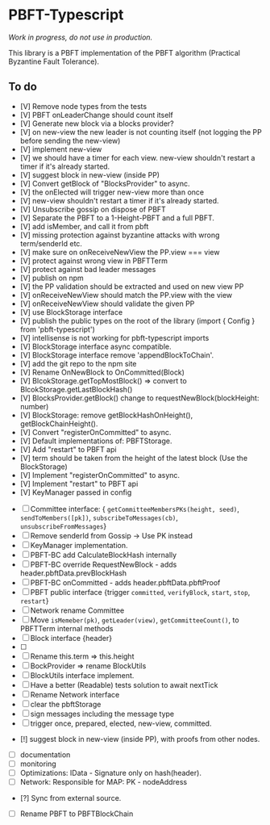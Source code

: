 # PBFT-Typescript

*Work in progress, do not use in production.*

This library is a PBFT implementation of the PBFT algorithm (Practical Byzantine Fault Tolerance).

## To do

- [V] Remove node types from the tests
- [V] PBFT onLeaderChange should count itself
- [V] Generate new block via a blocks provider?
- [V] on new-view the new leader is not counting itself (not logging the PP before sending the new-view)
- [V] implement new-view
- [V] we should have a timer for each view. new-view shouldn't restart a timer if it's already started.
- [V] suggest block in new-view (inside PP)
- [V] Convert getBlock of "BlocksProvider" to async.
- [V] the onElected will trigger new-view more than once
- [V] new-view shouldn't restart a timer if it's already started.
- [V] Unsubscribe gossip on dispose of PBFT
- [V] Separate the PBFT to a 1-Height-PBFT and a full PBFT.
- [V] add isMember, and call it from pbft
- [V] missing protection against byzantine attacks with wrong term/senderId etc.
- [V] make sure on onReceiveNewView the PP.view === view
- [V] protect against wrong view in PBFTTerm
- [V] protect against bad leader messages
- [V] publish on npm
- [V] the PP validation should be extracted and used on new view PP
- [V] onReceiveNewView should match the PP.view with the view
- [V] onReceiveNewView should validate the given PP
- [V] use BlockStorage interface
- [V] publish the public types on the root of the library (import { Config } from 'pbft-typescript')
- [V] intellisense is not working for pbft-typescript imports
- [V] BlockStorage interface async compatible.
- [V] BlockStorage interface remove 'appendBlockToChain'.
- [V] add the git repo to the npm site
- [V] Rename OnNewBlock to OnCommitted(Block)
- [V] BlcokStorage.getTopMostBlock() => convert to BlcokStorage.getLastBlockHash()
- [V] BlocksProvider.getBlock() change to requestNewBlock(blockHeight: number)
- [V] BlockStorage: remove getBlockHashOnHeight(), getBlockChainHeight().
- [V] Convert "registerOnCommitted" to async.
- [V] Default implementations of: PBFTStorage.
- [V] Add "restart" to PBFT api
- [V] term should be taken from the height of the latest block (Use the BlockStorage)
- [V] Implement "registerOnCommitted" to async.
- [V] Implement "restart" to PBFT api
- [V] KeyManager passed in config
- [ ] Committee interface: { `getCommitteeMembersPKs(height, seed)`, `sendToMembers([pk])`, `subscribeToMessages(cb)`, `unsubscribeFromMessages`}
- [ ] Remove senderId from Gossip -> Use PK instead
- [ ] KeyManager implementation. 
- [ ] PBFT-BC add CalculateBlockHash internally 
- [ ] PBFT-BC override RequestNewBlock - adds header.pbftData.prevBlockHash 
- [ ] PBFT-BC onCommitted - adds header.pbftData.pbftProof
- [ ] PBFT public interface {trigger `committed`, `verifyBlock`, `start`, `stop`, `restart`}
- [ ] Network rename Committee
- [ ] Move `isMemeber(pk)`, `getLeader(view)`, `getCommitteeCount()`, to PBFTTerm internal methods 
- [ ] Block interface {header}
- [ ] 
- [ ] Rename this.term => this.height
- [ ] BockProvider => rename BlockUtils
- [ ] BlockUtils interface implement.
- [ ] Have a better (Readable) tests solution to await nextTick
- [ ] Rename Network interface
- [ ] clear the pbftStorage
- [ ] sign messages including the message type
- [ ] trigger once, prepared, elected, new-view, committed.
- [!] suggest block in new-view (inside PP), with proofs from other nodes.
- [ ] documentation
- [ ] monitoring
- [ ] Optimizations: IData - Signature only on hash(header).
- [ ] Network: Responsible for MAP: PK - nodeAddress
- [?] Sync from external source.
- [ ] Rename PBFT to PBFTBlockChain
